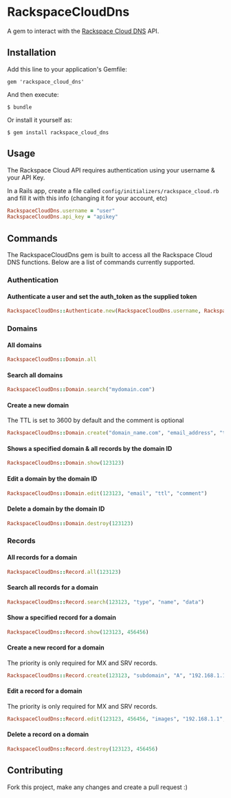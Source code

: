# RackspaceCloudDns

A gem to interact with the [Rackspace Cloud DNS](http://www.rackspace.co.uk/cloud-dns/) API.

## Installation

Add this line to your application's Gemfile:

    gem 'rackspace_cloud_dns'

And then execute:

    $ bundle

Or install it yourself as:

    $ gem install rackspace_cloud_dns

## Usage

The Rackspace Cloud API requires authentication using your username & your API Key.

In a Rails app, create a file called `config/initializers/rackspace_cloud.rb` and fill it with this info (changing it for your account, etc)

```ruby
RackspaceCloudDns.username = "user"
RackspaceCloudDns.api_key = "apikey"
```

## Commands

The RackspaceCloudDns gem is built to access all the Rackspace Cloud DNS functions. Below are a list of commands currently supported.

### Authentication
#### Authenticate a user and set the auth_token as the supplied token
```ruby
RackspaceCloudDns::Authenticate.new(RackspaceCloudDns.username, RackspaceCloudDns.api_key)
```

### Domains
#### All domains
```ruby
RackspaceCloudDns::Domain.all
```

#### Search all domains
```ruby
RackspaceCloudDns::Domain.search("mydomain.com")
```

#### Create a new domain
The TTL is set to 3600 by default and the comment is optional
```ruby
RackspaceCloudDns::Domain.create("domain_name.com", "email_address", "ttl", "comment")
```

#### Shows a specified domain & all records by the domain ID
```ruby
RackspaceCloudDns::Domain.show(123123)
```

#### Edit a domain by the domain ID
```ruby
RackspaceCloudDns::Domain.edit(123123, "email", "ttl", "comment")
```

#### Delete a domain by the domain ID
```ruby
RackspaceCloudDns::Domain.destroy(123123)
```


### Records
#### All records for a domain
```ruby
RackspaceCloudDns::Record.all(123123)
```

#### Search all records for a domain
```ruby
RackspaceCloudDns::Record.search(123123, "type", "name", "data")
```

#### Show a specified record for a domain
```ruby
RackspaceCloudDns::Record.show(123123, 456456)
```

#### Create a new record for a domain
The priority is only required for MX and SRV records.

```ruby
RackspaceCloudDns::Record.create(123123, "subdomain", "A", "192.168.1.1", "10")
```

#### Edit a record for a domain
The priority is only required for MX and SRV records.

```ruby
RackspaceCloudDns::Record.edit(123123, 456456, "images", "192.168.1.1", "10")
```

#### Delete a record on a domain
```ruby
RackspaceCloudDns::Record.destroy(123123, 456456)
```



## Contributing

Fork this project, make any changes and create a pull request :)
